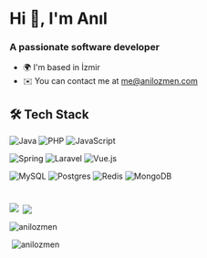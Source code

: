 <h1 align="left">Hi 👋, I'm Anıl</h1>
<h3 align="left">A passionate software developer</h3>

* 🌍  I'm based in İzmir
* ✉️  You can contact me at [me@anilozmen.com](mailto:me@anilozmen.com)

## 🛠 Tech Stack
![Java](https://img.shields.io/badge/java-%23ED8B00.svg?style=for-the-badge&logo=openjdk&logoColor=white)
![PHP](https://img.shields.io/badge/php-%23777BB4.svg?style=for-the-badge&logo=php&logoColor=white)
![JavaScript](https://img.shields.io/badge/javascript-%23323330.svg?style=for-the-badge&logo=javascript&logoColor=%23F7DF1E)


![Spring](https://img.shields.io/badge/spring-%236DB33F.svg?style=for-the-badge&logo=spring&logoColor=white)
![Laravel](https://img.shields.io/badge/laravel-%23FF2D20.svg?style=for-the-badge&logo=laravel&logoColor=white)
![Vue.js](https://img.shields.io/badge/vuejs-%2335495e.svg?style=for-the-badge&logo=vuedotjs&logoColor=%234FC08D)


![MySQL](https://img.shields.io/badge/mysql-%2300f.svg?style=for-the-badge&logo=mysql&logoColor=white)
![Postgres](https://img.shields.io/badge/postgres-%23316192.svg?style=for-the-badge&logo=postgresql&logoColor=white)
![Redis](https://img.shields.io/badge/redis-%23DD0031.svg?style=for-the-badge&logo=redis&logoColor=white)
![MongoDB](https://img.shields.io/badge/MongoDB-%234ea94b.svg?style=for-the-badge&logo=mongodb&logoColor=white)

# 
<p><img align="left" src="https://github-readme-stats.vercel.app/api/pin/?username=anilozmen&show_owner=true&repo=spring-boot-vue-security-jwt-auth"></p>
<p>&nbsp;<img align="center" src="https://github-readme-stats.vercel.app/api/pin/?username=anilozmen&show_owner=true&repo=spring-boot-mvc-blog"></p>

<p><img src="https://github-readme-stats.vercel.app/api/top-langs?username=anilozmen&show_icons=true&locale=en&layout=compact" alt="anilozmen" /></p>

<p>&nbsp;<img src="https://github-readme-stats.vercel.app/api?username=anilozmen&show_icons=true&locale=en" alt="anilozmen" /></p>

 
